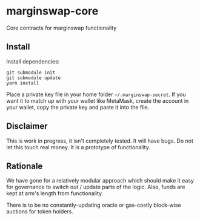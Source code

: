# marginswap-core
Core contracts for marginswap functionality

## Install

Install dependencies:
```(shell)
git submodule init
git submodule update
yarn install
```

Place a private key file in your home folder `~/.marginswap-secret`. If you want it to match up with your wallet like MetaMask, create the account in your wallet, copy the private key and paste it into the file.


## Disclaimer

This is work in progress, it isn't completely tested. It will have bugs. Do not let this touch real money. It is a prototype of functionality.

## Rationale

We have gone for a relatively modular approach which should make it easy for governance to switch out / update parts of the logic. Also, funds are kept at arm's length from functionality.

There is to be no constantly-updating oracle or gas-costly block-wise auctions for token holders.
